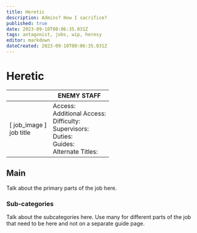 ```yaml
---
title: Heretic
description: Admins? How I sacrifice?
published: true
date: 2023-09-10T00:06:35.031Z
tags: antagonist, jobs, wip, heresy
editor: markdown
dateCreated: 2023-09-10T00:06:35.031Z
---
```


# Heretic

|                             | ENEMY STAFF                                                                                   |
|-----------------------------|----------------------------------------------------------------------------------------------|
| \[ job_image ]<br>job title | Access:<br>Additional Access:<br>Difficulty:<br>Supervisors:<br>Duties:<br>Guides:<br>Alternate Titles: |

## Main 
Talk about the primary parts of the job here.


### Sub-categories
Talk about the subcategories here. Use many for different parts of the job that need to be here and not on a separate guide page.